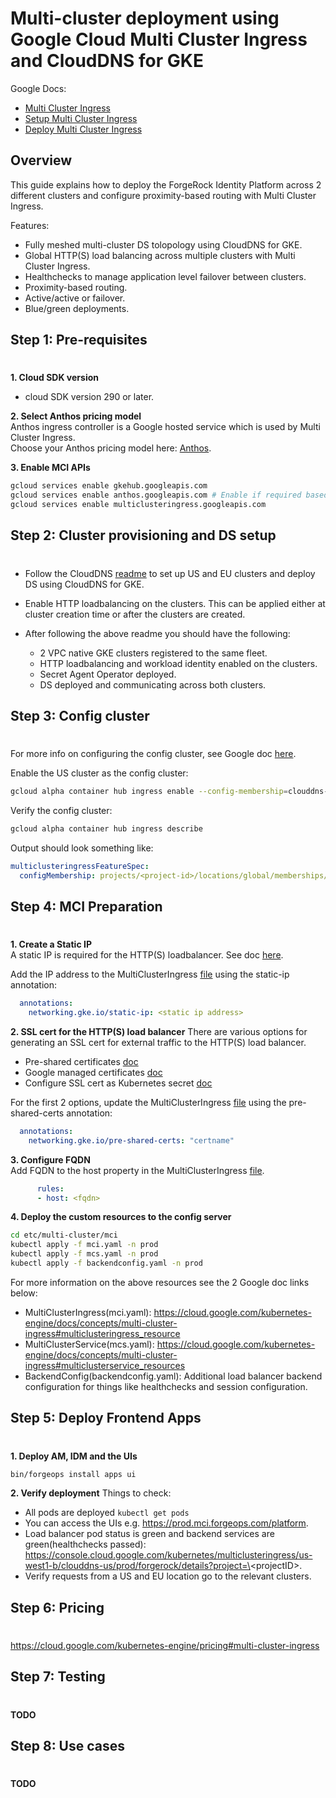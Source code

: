 # Multi-cluster deployment using Google Cloud Multi Cluster Ingress and CloudDNS for GKE

Google Docs:   
* [Multi Cluster Ingress](https://cloud.google.com/kubernetes-engine/docs/concepts/multi-cluster-ingress)
* [Setup Multi Cluster Ingress](https://cloud.google.com/kubernetes-engine/docs/how-to/multi-cluster-ingress-setup)  
* [Deploy Multi Cluster Ingress](https://cloud.google.com/kubernetes-engine/docs/how-to/multi-cluster-ingress)

## Overview
This guide explains how to deploy the ForgeRock Identity Platform across 2 different clusters and configure proximity-based routing with Multi Cluster Ingress.

Features:
* Fully meshed multi-cluster DS tolopology using CloudDNS for GKE.  
* Global HTTP(S) load balancing across multiple clusters with Multi Cluster Ingress.  
* Healthchecks to manage application level failover between clusters.
* Proximity-based routing.
* Active/active or failover.
* Blue/green deployments.

## Step 1: Pre-requisites
#

**1. Cloud SDK version**
* cloud SDK version 290 or later.

**2. Select Anthos pricing model**  
Anthos ingress controller is a Google hosted service which is used by Multi Cluster Ingress.  
Choose your Anthos pricing model here: [Anthos](https://cloud.google.com/kubernetes-engine/docs/how-to/multi-cluster-ingress-setup#enablement).  

**3. Enable MCI APIs**  
```bash
gcloud services enable gkehub.googleapis.com  
gcloud services enable anthos.googleapis.com # Enable if required based on the previous section  
gcloud services enable multiclusteringress.googleapis.com 
```

## Step 2: Cluster provisioning and DS setup
#

* Follow the CloudDNS [readme](https://github.com/ForgeRock/forgeops/blob/master/etc/multi-cluster/clouddns/README.md) to set up US and EU clusters and deploy DS using CloudDNS for GKE.  

* Enable HTTP loadbalancing on the clusters.  This can be applied either at cluster creation time or after the clusters are created. 

* After following the above readme you should have the following:
  * 2 VPC native GKE clusters registered to the same fleet.
  * HTTP loadbalancing and workload identity enabled on the clusters.
  * Secret Agent Operator deployed.
  * DS deployed and communicating across both clusters.  


## Step 3: Config cluster
#
For more info on configuring the config cluster, see Google doc [here](https://cloud.google.com/kubernetes-engine/docs/how-to/multi-cluster-ingress-setup#specifying_a_config_cluster).

Enable the US cluster as the config cluster:
```bash
gcloud alpha container hub ingress enable --config-membership=clouddns-us
```

Verify the config cluster:
```bash
gcloud alpha container hub ingress describe
```

Output should look something like:
```yaml
multiclusteringressFeatureSpec:
  configMembership: projects/<project-id>/locations/global/memberships/<cluster-membership-name>
```

## Step 4: MCI Preparation
#

**1. Create a Static IP**  
A static IP is required for the HTTP(S) loadbalancer.  See doc [here](https://cloud.google.com/kubernetes-engine/docs/how-to/multi-cluster-ingress#static).

Add the IP address to the MultiClusterIngress [file](https://github.com/ForgeRock/forgeops/tree/master/etc/multi-cluster/mci/mci.yaml) using the static-ip annotation:

```yaml
  annotations:
    networking.gke.io/static-ip: <static ip address>
```  

**2. SSL cert for the HTTP(S) load balancer**
There are various options for generating an SSL cert for external traffic to the HTTP(S) load balancer.  
* Pre-shared certificates [doc](https://cloud.google.com/kubernetes-engine/docs/how-to/multi-cluster-ingress#pre-shared_certificates)
* Google managed certificates [doc](https://cloud.google.com/kubernetes-engine/docs/how-to/multi-cluster-ingress#google-managed_certificates)
* Configure SSL cert as Kubernetes secret [doc](https://cloud.google.com/kubernetes-engine/docs/how-to/multi-cluster-ingress#https_support)  

For the first 2 options, update the MultiClusterIngress [file](https://github.com/ForgeRock/forgeops/tree/master/etc/multi-cluster/mci/mci.yaml) using the pre-shared-certs annotation:
```yaml
  annotations:
    networking.gke.io/pre-shared-certs: "certname"
```  

**3. Configure FQDN**  
Add FQDN to the host property in the MultiClusterIngress [file](https://github.com/ForgeRock/forgeops/tree/master/etc/multi-cluster/mci/mci.yaml).  

```yaml
      rules:
      - host: <fqdn>
```

**4. Deploy the custom resources to the config server**
```bash
cd etc/multi-cluster/mci
kubectl apply -f mci.yaml -n prod
kubectl apply -f mcs.yaml -n prod
kubectl apply -f backendconfig.yaml -n prod
```

For more information on the above resources see the 2 Google doc links below:
* MultiClusterIngress(mci.yaml): https://cloud.google.com/kubernetes-engine/docs/concepts/multi-cluster-ingress#multiclusteringress_resource 
* MultiClusterService(mcs.yaml): https://cloud.google.com/kubernetes-engine/docs/concepts/multi-cluster-ingress#multiclusterservice_resources
* BackendConfig(backendconfig.yaml): Additional load balancer backend configuration for things like healthchecks and session configuration.

## Step 5: Deploy Frontend Apps
#

**1. Deploy AM, IDM and the UIs**
```bash
bin/forgeops install apps ui
```

**2. Verify deployment**
Things to check:
* All pods are deployed `kubectl get pods`
* You can access the UIs e.g. https://prod.mci.forgeops.com/platform.
* Load balancer pod status is green and backend services are green(healthchecks passed): 
https://console.cloud.google.com/kubernetes/multiclusteringress/us-west1-b/clouddns-us/prod/forgerock/details?project=\<projectID\>.
* Verify requests from a US and EU location go to the relevant clusters.

## Step 6: Pricing
#
https://cloud.google.com/kubernetes-engine/pricing#multi-cluster-ingress

## Step 7: Testing
#
**TODO**

## Step 8: Use cases
#
**TODO**
